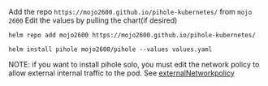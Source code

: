 Add the repo `https://mojo2600.github.io/pihole-kubernetes/` from `mojo 2600`
Edit the values by pulling the chart(if desired)
```
helm repo add mojo2600 https://mojo2600.github.io/pihole-kubernetes/

helm install pihole mojo2600/pihole --values values.yaml
```

NOTE: if you want to install pihole solo, you must edit the network policy to
allow external internal traffic to the pod. See
[externalNetworkpolicy](https://github.com/ahmetb/kubernetes-network-policy-recipes/blob/master/08-allow-external-traffic.md)

